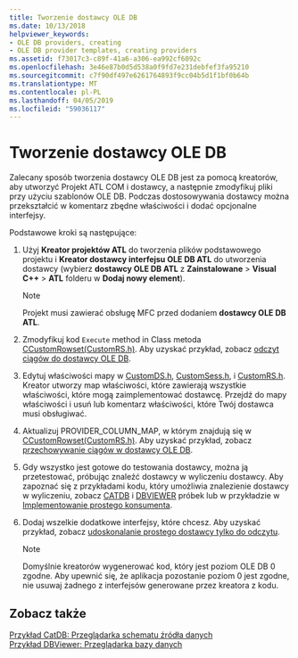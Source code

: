 ```yaml
---
title: Tworzenie dostawcy OLE DB
ms.date: 10/13/2018
helpviewer_keywords:
- OLE DB providers, creating
- OLE DB provider templates, creating providers
ms.assetid: f73017c3-c89f-41a6-a306-ea992cf6092c
ms.openlocfilehash: 3e46e87b0d5d538a0f9fd7e231debfef3fa95210
ms.sourcegitcommit: c7f90df497e6261764893f9cc04b5d1f1bf0b64b
ms.translationtype: MT
ms.contentlocale: pl-PL
ms.lasthandoff: 04/05/2019
ms.locfileid: "59036117"
---
```

# <a name="creating-an-ole-db-provider"></a>Tworzenie dostawcy OLE DB

Zalecany sposób tworzenia dostawcy OLE DB jest za pomocą kreatorów, aby utworzyć Projekt ATL COM i dostawcy, a następnie zmodyfikuj pliki przy użyciu szablonów OLE DB. Podczas dostosowywania dostawcy można przekształcić w komentarz zbędne właściwości i dodać opcjonalne interfejsy.

Podstawowe kroki są następujące:

1. Użyj **Kreator projektów ATL** do tworzenia plików podstawowego projektu i **Kreator dostawcy interfejsu OLE DB ATL** do utworzenia dostawcy (wybierz **dostawcy OLE DB ATL** z **Zainstalowane** > **Visual C++** > **ATL** folderu w **Dodaj nowy element**).

   > [!NOTE]
   > Projekt musi zawierać obsługę MFC przed dodaniem **dostawcy OLE DB ATL**.

1. Zmodyfikuj kod `Execute` method in Class metoda [CCustomRowset(CustomRS.h)](cmyproviderrowset-myproviderrs-h.md). Aby uzyskać przykład, zobacz [odczyt ciągów do dostawcy OLE DB](../../data/oledb/reading-strings-into-the-ole-db-provider.md).

1. Edytuj właściwości mapy w [CustomDS.h](cmyprovidersource-myproviderds-h.md), [CustomSess.h](cmyprovidersession-myprovidersess-h.md), i [CustomRS.h](cmyproviderrowset-myproviderrs-h.md). Kreator utworzy map właściwości, które zawierają wszystkie właściwości, które mogą zaimplementować dostawcę. Przejdź do mapy właściwości i usuń lub komentarz właściwości, które Twój dostawca musi obsługiwać.

1. Aktualizuj PROVIDER_COLUMN_MAP, w którym znajdują się w [CCustomRowset(CustomRS.h)](cmyproviderrowset-myproviderrs-h.md). Aby uzyskać przykład, zobacz [przechowywanie ciągów w dostawcy OLE DB](../../data/oledb/storing-strings-in-the-ole-db-provider.md).

1. Gdy wszystko jest gotowe do testowania dostawcy, można ją przetestować, próbując znaleźć dostawcy w wyliczeniu dostawcy. Aby zapoznać się z przykładami kodu, który umożliwia znalezienie dostawcy w wyliczeniu, zobacz [CATDB](https://github.com/Microsoft/VCSamples/tree/master/VC2008Samples/ATL/OLEDB/Consumer/catdb) i [DBVIEWER](https://github.com/Microsoft/VCSamples/tree/master/VC2008Samples/ATL/OLEDB/Consumer/dbviewer) próbek lub w przykładzie w [Implementowanie prostego konsumenta](../../data/oledb/implementing-a-simple-consumer.md).

1. Dodaj wszelkie dodatkowe interfejsy, które chcesz. Aby uzyskać przykład, zobacz [udoskonalanie prostego dostawcy tylko do odczytu](../../data/oledb/enhancing-the-simple-read-only-provider.md).

   > [!NOTE]
   > Domyślnie kreatorów wygenerować kod, który jest poziom OLE DB 0 zgodne. Aby upewnić się, że aplikacja pozostanie poziom 0 jest zgodne, nie usuwaj żadnego z interfejsów generowane przez kreatora z kodu.

## <a name="see-also"></a>Zobacz także

[Przykład CatDB: Przeglądarka schematu źródła danych](https://github.com/Microsoft/VCSamples/tree/master/VC2008Samples/ATL/OLEDB/Consumer/catdb)<br/>
[Przykład DBViewer: Przeglądarka bazy danych](https://github.com/Microsoft/VCSamples/tree/master/VC2008Samples/ATL/OLEDB/Consumer/dbviewer)
